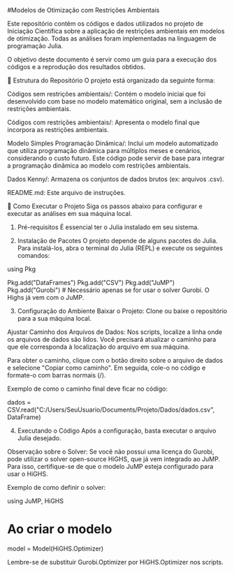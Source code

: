 #Modelos de Otimização com Restrições Ambientais

Este repositório contém os códigos e dados utilizados no projeto de Iniciação Científica sobre a aplicação de restrições ambientais em modelos de otimização. Todas as análises foram implementadas na linguagem de programação Julia.

O objetivo deste documento é servir como um guia para a execução dos códigos e a reprodução dos resultados obtidos.

📂 Estrutura do Repositório
O projeto está organizado da seguinte forma:

Códigos sem restrições ambientais/: Contém o modelo iniciai que foi desenvolvido com base no modelo matemático original, sem a inclusão de restrições ambientais.

Códigos com restrições ambientais/: Apresenta o modelo final que incorpora as restrições ambientais.

Modelo Simples Programação Dinâmica/: Inclui um modelo automatizado que utiliza programação dinâmica para múltiplos meses e cenários, considerando o custo futuro. Este código pode servir de base para integrar a programação dinâmica ao modelo com restrições ambientais.

Dados Kenny/: Armazena os conjuntos de dados brutos (ex: arquivos .csv).

README.md: Este arquivo de instruções.

🚀 Como Executar o Projeto
Siga os passos abaixo para configurar e executar as análises em sua máquina local.

1. Pré-requisitos
É essencial ter o Julia instalado em seu sistema.

2. Instalação de Pacotes
O projeto depende de alguns pacotes do Julia. Para instalá-los, abra o terminal do Julia (REPL) e execute os seguintes comandos:

using Pkg

Pkg.add("DataFrames")
Pkg.add("CSV")
Pkg.add("JuMP")
Pkg.add("Gurobi") # Necessário apenas se for usar o solver Gurobi. O Highs já vem com o JuMP.

3. Configuração do Ambiente
Baixar o Projeto:
Clone ou baixe o repositório para a sua máquina local.

Ajustar Caminho dos Arquivos de Dados:
Nos scripts, localize a linha onde os arquivos de dados são lidos. Você precisará atualizar o caminho para que ele corresponda à localização do arquivo em sua máquina.

Para obter o caminho, clique com o botão direito sobre o arquivo de dados e selecione "Copiar como caminho". Em seguida, cole-o no código e formate-o com barras normais (/).

Exemplo de como o caminho final deve ficar no código:

dados = CSV.read("C:/Users/SeuUsuario/Documents/Projeto/Dados/dados.csv", DataFrame)

4. Executando o Código
Após a configuração, basta executar o arquivo Julia desejado.

Observação sobre o Solver: Se você não possui uma licença do Gurobi, pode utilizar o solver open-source HiGHS, que já vem integrado ao JuMP. Para isso, certifique-se de que o modelo JuMP esteja configurado para usar o HiGHS.

Exemplo de como definir o solver:

using JuMP, HiGHS

# Ao criar o modelo
model = Model(HiGHS.Optimizer)

Lembre-se de substituir Gurobi.Optimizer por HiGHS.Optimizer nos scripts.
